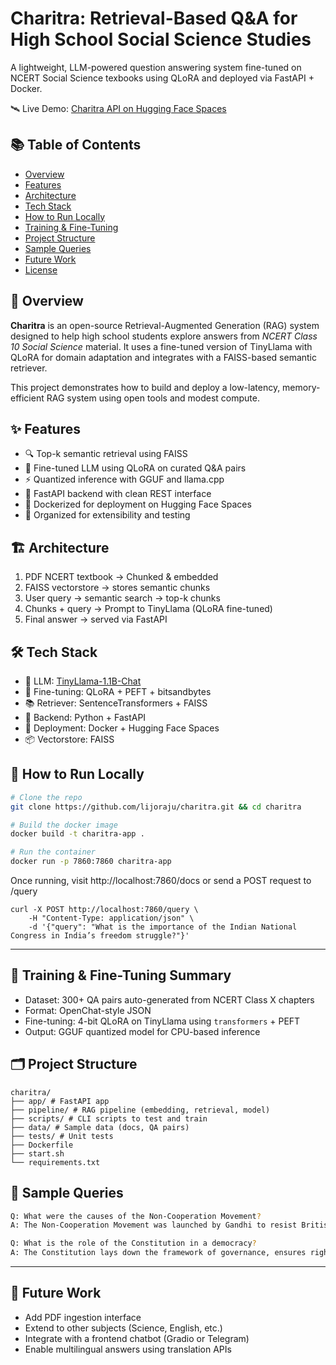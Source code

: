 # Charitra: Retrieval-Based Q&A for High School Social Science Studies
A lightweight, LLM-powered question answering system fine-tuned on NCERT Social Science texbooks using QLoRA and deployed via FastAPI + Docker.

🛰️ Live Demo: [Charitra API on Hugging Face Spaces](https://lijoraju-charitra-backend.hf.space/docs)

## 📚 Table of Contents

- [Overview](#overview)
- [Features](#features)
- [Architecture](#architecture)
- [Tech Stack](#tech-stack)
- [How to Run Locally](#how-to-run-locally)
- [Training & Fine-Tuning](#training--fine-tuning)
- [Project Structure](#project-structure)
- [Sample Queries](#sample-queries)
- [Future Work](#future-work)
- [License](#license)

## 🧠 Overview

**Charitra** is an open-source Retrieval-Augmented Generation (RAG) system designed to help high school students explore answers from *NCERT Class 10 Social Science* material. It uses a fine-tuned version of TinyLlama with QLoRA for domain adaptation and integrates with a FAISS-based semantic retriever.

This project demonstrates how to build and deploy a low-latency, memory-efficient RAG system using open tools and modest compute.

## ✨ Features

- 🔍 Top-k semantic retrieval using FAISS
- 📖 Fine-tuned LLM using QLoRA on curated Q&A pairs
- ⚡ Quantized inference with GGUF and llama.cpp
- 🚀 FastAPI backend with clean REST interface
- 🐳 Dockerized for deployment on Hugging Face Spaces
- 📁 Organized for extensibility and testing

## 🏗️ Architecture

1. PDF NCERT textbook → Chunked & embedded
2. FAISS vectorstore → stores semantic chunks
3. User query → semantic search → top-k chunks
4. Chunks + query → Prompt to TinyLlama (QLoRA fine-tuned)
5. Final answer → served via FastAPI

## 🛠️ Tech Stack

- 🧠 LLM: [TinyLlama-1.1B-Chat](https://huggingface.co/TinyLlama/TinyLlama-1.1B-Chat-v1.0)
- 🔧 Fine-tuning: QLoRA + PEFT + bitsandbytes
- 📚 Retriever: SentenceTransformers + FAISS
- 🐍 Backend: Python + FastAPI
- 🐳 Deployment: Docker + Hugging Face Spaces
- 📦 Vectorstore: FAISS

## 🧪 How to Run Locally

```bash
# Clone the repo
git clone https://github.com/lijoraju/charitra.git && cd charitra

# Build the docker image
docker build -t charitra-app .

# Run the container
docker run -p 7860:7860 charitra-app
```
Once running, visit http://localhost:7860/docs or send a POST request to /query
```
curl -X POST http://localhost:7860/query \
    -H "Content-Type: application/json" \
    -d '{"query": "What is the importance of the Indian National Congress in India’s freedom struggle?"}'
```


---

## 📌 Training & Fine-Tuning Summary

- Dataset: 300+ QA pairs auto-generated from NCERT Class X chapters
- Format: OpenChat-style JSON
- Fine-tuning: 4-bit QLoRA on TinyLlama using `transformers` + PEFT
- Output: GGUF quantized model for CPU-based inference

## 🗂️ Project Structure

```
charitra/
├── app/ # FastAPI app
├── pipeline/ # RAG pipeline (embedding, retrieval, model)
├── scripts/ # CLI scripts to test and train
├── data/ # Sample data (docs, QA pairs)
├── tests/ # Unit tests
├── Dockerfile
├── start.sh
└── requirements.txt
```

## 📎 Sample Queries

```bash
Q: What were the causes of the Non-Cooperation Movement?
A: The Non-Cooperation Movement was launched by Gandhi to resist British rule through peaceful means like boycotting schools, goods, and titles...

Q: What is the role of the Constitution in a democracy?
A: The Constitution lays down the framework of governance, ensures rights and justice, and acts as the guardian of democracy...
```


---

## 📌 Future Work
- Add PDF ingestion interface
- Extend to other subjects (Science, English, etc.)
- Integrate with a frontend chatbot (Gradio or Telegram)
- Enable multilingual answers using translation APIs
